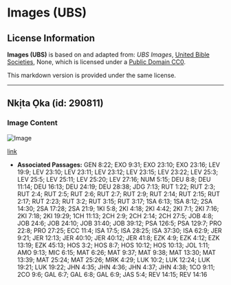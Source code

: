# Images (UBS)

## License Information

**Images (UBS)** is based on and adapted from: _UBS Images_, [United Bible Societies](https://unitedbiblesocieties.org/), None, which is licensed under a [Public Domain CC0](https://creativecommons.org/public-domain/cc0/).

This markdown version is provided under the same license.



--------------------------------

## Nkịta Ọka (id: 290811)

### Image Content

![Image](https://cdn.aquifer.bible/aquifer-content/resources/Media/WEB-0837_sheaves_of_barley.jpg)

[link](https://cdn.aquifer.bible/aquifer-content/resources/Media/WEB-0837_sheaves_of_barley.jpg)

* **Associated Passages:** GEN 8:22; EXO 9:31; EXO 23:10; EXO 23:16; LEV 19:9; LEV 23:10; LEV 23:11; LEV 23:12; LEV 23:15; LEV 23:22; LEV 25:3; LEV 25:5; LEV 25:11; LEV 25:20; LEV 27:16; NUM 5:15; DEU 8:8; DEU 11:14; DEU 16:13; DEU 24:19; DEU 28:38; JDG 7:13; RUT 1:22; RUT 2:3; RUT 2:4; RUT 2:5; RUT 2:6; RUT 2:7; RUT 2:9; RUT 2:14; RUT 2:15; RUT 2:17; RUT 2:23; RUT 3:2; RUT 3:15; RUT 3:17; 1SA 6:13; 1SA 8:12; 2SA 14:30; 2SA 17:28; 2SA 21:9; 1KI 5:8; 2KI 4:18; 2KI 4:42; 2KI 7:1; 2KI 7:16; 2KI 7:18; 2KI 19:29; 1CH 11:13; 2CH 2:9; 2CH 2:14; 2CH 27:5; JOB 4:8; JOB 24:6; JOB 24:10; JOB 31:40; JOB 39:12; PSA 126:5; PSA 129:7; PRO 22:8; PRO 27:25; ECC 11:4; ISA 17:5; ISA 28:25; ISA 37:30; ISA 62:9; JER 9:21; JER 12:13; JER 40:10; JER 40:12; JER 41:8; EZK 4:9; EZK 4:12; EZK 13:19; EZK 45:13; HOS 3:2; HOS 8:7; HOS 10:12; HOS 10:13; JOL 1:11; AMO 9:13; MIC 6:15; MAT 6:26; MAT 9:37; MAT 9:38; MAT 13:30; MAT 13:39; MAT 25:24; MAT 25:26; MRK 4:29; LUK 10:2; LUK 12:24; LUK 19:21; LUK 19:22; JHN 4:35; JHN 4:36; JHN 4:37; JHN 4:38; 1CO 9:11; 2CO 9:6; GAL 6:7; GAL 6:8; GAL 6:9; JAS 5:4; REV 14:15; REV 14:16

